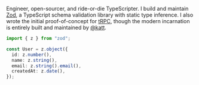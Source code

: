 Engineer, open-sourcer, and ride-or-die TypeScripter. I build and maintain [Zod](https://github.com/colinhacks/zod), a TypeScript schema validation library with static type inference. I also wrote the initial proof-of-concept for [tRPC](https://trpc.io), though the modern incarnation is entirely built and maintained by [@katt](https://github.com/katt).


```ts some_data.ts
import { z } from "zod";

const User = z.object({
  id: z.number(),
  name: z.string(),
  email: z.string().email(),
  createdAt: z.date(),
});
```